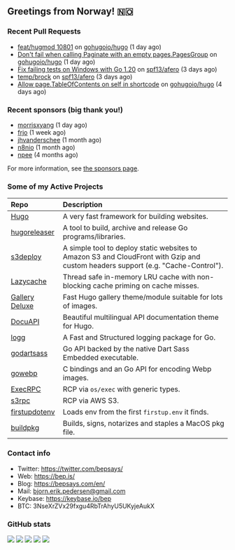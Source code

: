 ## Greetings from Norway! 🇳🇴

### Recent Pull Requests

- [feat/hugmod 10801](https://github.com/gohugoio/hugo/pull/10807) on [gohugoio/hugo](https://github.com/gohugoio/hugo) (1 day ago)
- [Don&#39;t fail when calling Paginate with an empty pages.PagesGroup](https://github.com/gohugoio/hugo/pull/10803) on [gohugoio/hugo](https://github.com/gohugoio/hugo) (1 day ago)
- [Fix failing tests on Windows with Go 1.20](https://github.com/spf13/afero/pull/387) on [spf13/afero](https://github.com/spf13/afero) (3 days ago)
- [temp/brock](https://github.com/spf13/afero/pull/386) on [spf13/afero](https://github.com/spf13/afero) (3 days ago)
- [Allow page.TableOfContents on self in shortcode](https://github.com/gohugoio/hugo/pull/10793) on [gohugoio/hugo](https://github.com/gohugoio/hugo) (4 days ago)

### Recent sponsors (big thank you!)

- [morrisxyang](https://github.com/morrisxyang) (1 day ago)
- [frjo](https://github.com/frjo) (1 week ago)
- [jhvanderschee](https://github.com/jhvanderschee) (1 month ago)
- [n8nio](https://github.com/n8nio) (1 month ago)
- [npee](https://github.com/npee) (4 months ago)

For more information, see [the sponsors page](https://github.com/sponsors/bep/).

### Some of my Active Projects

| Repo  | Description |
| :---------------------------------------- | :------------------------------------------- |
| [Hugo](https://github.com/gohugoio/hugo)|A very fast framework for building websites. |
| [hugoreleaser](https://github.com/gohugoio/hugoreleaser)| A tool to build, archive and release Go programs/libraries.  |
| [s3deploy](https://github.com/bep/s3deploy)| A simple tool to deploy static websites to Amazon S3 and CloudFront with Gzip and custom headers support (e.g. "Cache-Control").|
| [Lazycache](https://github.com/bep/lazycache)| Thread safe in-memory LRU cache with non-blocking cache priming on cache misses.  |
| [Gallery Deluxe](https://github.com/bep/gallerydeluxe)|Fast Hugo gallery theme/module suitable for lots of images.  |
| [DocuAPI](https://github.com/bep/docuapi)| Beautiful multilingual API documentation theme for Hugo.  |
| [logg](https://github.com/bep/logg)| A Fast and Structured logging package for Go.  |
| [godartsass](https://github.com/bep/godartsass)| Go API backed by the native Dart Sass Embedded executable. |
| [gowebp](https://github.com/bep/gowebp)|C bindings and an Go API for encoding Webp images. |
| [ExecRPC](https://github.com/bep/execrpc)|RCP via `os/exec` with generic types.  |
| [s3rpc](https://github.com/bep/s3rpc)|RCP via AWS S3.|
| [firstupdotenv](https://github.com/bep/firstupdotenv)|Loads env from the first `firstup.env` it finds. |
| [buildpkg](https://github.com/bep/buildpkg)| Builds, signs, notarizes and staples a MacOS pkg file. |

### Contact info
- Twitter: https://twitter.com/bepsays/
- Web: https://bep.is/
- Blog: https://bepsays.com/en/
- Mail: bjorn.erik.pedersen@gmail.com
- Keybase: https://keybase.io/bep
- BTC: 3NseXrZVx29fxgu4RbTrAhyU5UKyjeAukX


### GitHub stats

![](https://github-profile-summary-cards.vercel.app/api/cards/profile-details?username=bep&theme=github)
![](https://github-profile-summary-cards.vercel.app/api/cards/repos-per-language?username=bep&theme=github)
![](https://github-profile-summary-cards.vercel.app/api/cards/most-commit-language?username=bep&theme=github)
![](https://github-profile-summary-cards.vercel.app/api/cards/stats?username=bep&theme=github)
![](https://github-profile-summary-cards.vercel.app/api/cards/productive-time?username=bep&theme=github)
